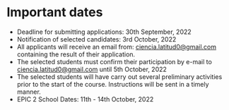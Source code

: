 # Important dates

 * Deadline for submitting applications: 30th September, 2022
 * Notification of selected candidates: 3rd October, 2022
 * All applicants will receive an email from: ciencia.latitud0@gmail.com containing the result of their application.
 * The selected students must confirm their participation by e-mail to ciencia.latitud0@gmail.com until 5th October, 2022
 * The selected students will have carry out several preliminary activities prior to the start of the course. Instructions will be sent in a timely manner.
 * EPIC 2 School Dates: 11th - 14th October, 2022

